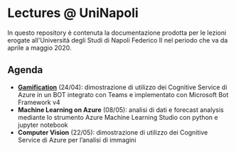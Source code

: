 # Lectures @ UniNapoli

In questo repository è contenuta la documentazione prodotta per le lezioni erogate all'Università degli Studi di Napoli Federico II nel periodo che va da aprile a maggio 2020.

## Agenda

- **[Gamification](./01.gamification/README.md)** (24/04): dimostrazione di utilizzo dei Cognitive Service di Azure in un BOT integrato con Teams e implementato con Microsoft Bot Framework v4
- **Machine Learning on Azure** (08/05): analisi di dati e forecast analysis mediante lo strumento Azure Machine Learning Studio con python e jupyter notebook
- **Computer Vision** (22/05): dimostrazione di utilizzo dei Cognitive Service di Azure per l’analisi di immagini
